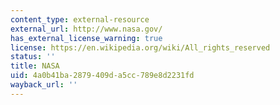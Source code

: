 ```yaml
---
content_type: external-resource
external_url: http://www.nasa.gov/
has_external_license_warning: true
license: https://en.wikipedia.org/wiki/All_rights_reserved
status: ''
title: NASA
uid: 4a0b41ba-2879-409d-a5cc-789e8d2231fd
wayback_url: ''
---
```

